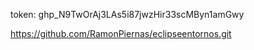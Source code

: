 token: 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


https://github.com/RamonPiernas/eclipseentornos.git
